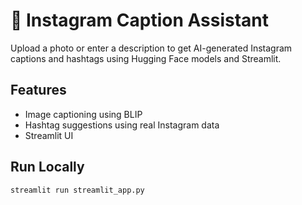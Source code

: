 
# 📸 Instagram Caption Assistant

Upload a photo or enter a description to get AI-generated Instagram captions and hashtags using Hugging Face models and Streamlit.

## Features
- Image captioning using BLIP
- Hashtag suggestions using real Instagram data
- Streamlit UI

## Run Locally
```bash
streamlit run streamlit_app.py

